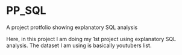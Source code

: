 # PP_SQL
A project protfolio showing explanatory SQL analysis

Here, in this project I am doing my 1st project using explanatory SQL analysis. The dataset I am using is basically youtubers list.
